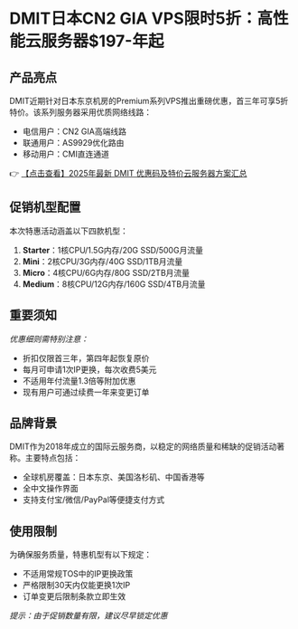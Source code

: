 # DMIT日本CN2 GIA VPS限时5折：高性能云服务器$197-年起

## 产品亮点
DMIT近期针对日本东京机房的Premium系列VPS推出重磅优惠，首三年可享5折特价。该系列服务器采用优质网络线路：
- 电信用户：CN2 GIA高端线路
- 联通用户：AS9929优化路由
- 移动用户：CMI直连通道

👉 [【点击查看】2025年最新 DMIT 优惠码及特价云服务器方案汇总](https://bit.ly/dmit_coupon)

## 促销机型配置
本次特惠活动涵盖以下四款机型：
1. **Starter**：1核CPU/1.5G内存/20G SSD/500G月流量
2. **Mini**：2核CPU/3G内存/40G SSD/1TB月流量  
3. **Micro**：4核CPU/6G内存/80G SSD/2TB月流量
4. **Medium**：8核CPU/12G内存/160G SSD/4TB月流量

## 重要须知
*优惠细则需特别注意：*
- 折扣仅限首三年，第四年起恢复原价
- 每月可申请1次IP更换，每次收费5美元
- 不适用年付流量1.3倍等附加优惠
- 现有用户可通过续费一年来变更订单

## 品牌背景
DMIT作为2018年成立的国际云服务商，以稳定的网络质量和稀缺的促销活动著称。主要特点包括：
- 全球机房覆盖：日本东京、美国洛杉矶、中国香港等
- 全中文操作界面
- 支持支付宝/微信/PayPal等便捷支付方式

## 使用限制
为确保服务质量，特惠机型有以下规定：
- 不适用常规TOS中的IP更换政策
- 严格限制30天内仅能更换1次IP
- 订单变更后限制条款立即生效

*提示：由于促销数量有限，建议尽早锁定优惠*